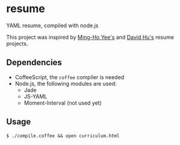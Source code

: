 resume
======

YAML resume, compiled with node.js

This project was inspired by [Ming-Ho Yee's](https://github.com/mhyee/resume) and [David Hu's](https://github.com/divad12/resume) resume projects.

Dependencies
------------

* CoffeeScript, the `coffee` compiler is needed
* Node.js, the following modules are used:
	* Jade
	* JS-YAML
	* Moment-Interval (not used yet)

Usage
-----

	$ ./compile.coffee && open curriculum.html

